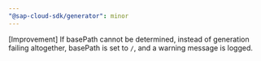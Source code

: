 ```yaml
---
"@sap-cloud-sdk/generator": minor
---
```


[Improvement] If basePath cannot be determined, instead of generation failing altogether, basePath is set to `/`, and a warning message is logged.
